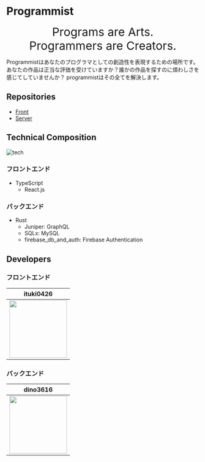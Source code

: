 # Programmist

<div style="text-align: center; font-size: 30px;">
    Programs are Arts.<br>
    Programmers are Creators.
</div>

Programmistはあなたのプログラマとしての創造性を表現するための場所です。
あなたの作品は正当な評価を受けていますか？誰かの作品を探すのに煩わしさを感じてしていませんか？
programmistはその全てを解決します。

## Repositories

* [Front](https://github.com/Factorialers/Programmist-Front)
* [Server](https://github.com/Factorialers/Programmist-Server)

## Technical Composition

![tech](https://user-images.githubusercontent.com/85730998/152799613-d30a0ecb-d03a-40e5-98fe-25efdcb2202d.png)

### フロントエンド

* TypeScript
  * React.js

### バックエンド

* Rust
  * Juniper: GraphQL
  * SQLx: MySQL
  * firebase_db_and_auth: Firebase Authentication

## Developers

### フロントエンド

|ituki0426|
|:-:|
|[<img src="https://github.com/ituki0426.png" width="150px">](https://github.com/ituki0426)|

### バックエンド

|dino3616|
|:-:|
|[<img src="https://github.com/dino3616.png" width="150px">](https://github.com/dino3616)|